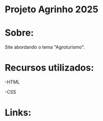 # Projeto Agrinho 2025
# Sobre: 
Site abordando o tema "Agroturismo".

# Recursos utilizados:
-HTML

-CSS

# Links:
